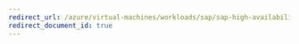 ```yaml
---
redirect_url: /azure/virtual-machines/workloads/sap/sap-high-availability-multi-sid.md
redirect_document_id: true
---
```

